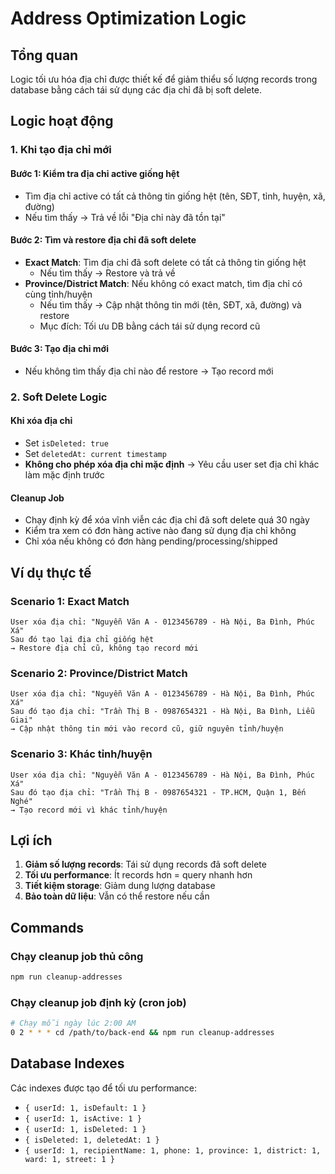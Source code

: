 # Address Optimization Logic

## Tổng quan
Logic tối ưu hóa địa chỉ được thiết kế để giảm thiểu số lượng records trong database bằng cách tái sử dụng các địa chỉ đã bị soft delete.

## Logic hoạt động

### 1. Khi tạo địa chỉ mới

#### Bước 1: Kiểm tra địa chỉ active giống hệt
- Tìm địa chỉ active có tất cả thông tin giống hệt (tên, SĐT, tỉnh, huyện, xã, đường)
- Nếu tìm thấy → Trả về lỗi "Địa chỉ này đã tồn tại"

#### Bước 2: Tìm và restore địa chỉ đã soft delete
- **Exact Match**: Tìm địa chỉ đã soft delete có tất cả thông tin giống hệt
  - Nếu tìm thấy → Restore và trả về
- **Province/District Match**: Nếu không có exact match, tìm địa chỉ có cùng tỉnh/huyện
  - Nếu tìm thấy → Cập nhật thông tin mới (tên, SĐT, xã, đường) và restore
  - Mục đích: Tối ưu DB bằng cách tái sử dụng record cũ

#### Bước 3: Tạo địa chỉ mới
- Nếu không tìm thấy địa chỉ nào để restore → Tạo record mới

### 2. Soft Delete Logic

#### Khi xóa địa chỉ
- Set `isDeleted: true`
- Set `deletedAt: current timestamp`
- **Không cho phép xóa địa chỉ mặc định** → Yêu cầu user set địa chỉ khác làm mặc định trước

#### Cleanup Job
- Chạy định kỳ để xóa vĩnh viễn các địa chỉ đã soft delete quá 30 ngày
- Kiểm tra xem có đơn hàng active nào đang sử dụng địa chỉ không
- Chỉ xóa nếu không có đơn hàng pending/processing/shipped

## Ví dụ thực tế

### Scenario 1: Exact Match
```
User xóa địa chỉ: "Nguyễn Văn A - 0123456789 - Hà Nội, Ba Đình, Phúc Xá"
Sau đó tạo lại địa chỉ giống hệt
→ Restore địa chỉ cũ, không tạo record mới
```

### Scenario 2: Province/District Match
```
User xóa địa chỉ: "Nguyễn Văn A - 0123456789 - Hà Nội, Ba Đình, Phúc Xá"
Sau đó tạo địa chỉ: "Trần Thị B - 0987654321 - Hà Nội, Ba Đình, Liễu Giai"
→ Cập nhật thông tin mới vào record cũ, giữ nguyên tỉnh/huyện
```

### Scenario 3: Khác tỉnh/huyện
```
User xóa địa chỉ: "Nguyễn Văn A - 0123456789 - Hà Nội, Ba Đình, Phúc Xá"
Sau đó tạo địa chỉ: "Trần Thị B - 0987654321 - TP.HCM, Quận 1, Bến Nghé"
→ Tạo record mới vì khác tỉnh/huyện
```

## Lợi ích

1. **Giảm số lượng records**: Tái sử dụng records đã soft delete
2. **Tối ưu performance**: Ít records hơn = query nhanh hơn
3. **Tiết kiệm storage**: Giảm dung lượng database
4. **Bảo toàn dữ liệu**: Vẫn có thể restore nếu cần

## Commands

### Chạy cleanup job thủ công
```bash
npm run cleanup-addresses
```

### Chạy cleanup job định kỳ (cron job)
```bash
# Chạy mỗi ngày lúc 2:00 AM
0 2 * * * cd /path/to/back-end && npm run cleanup-addresses
```

## Database Indexes

Các indexes được tạo để tối ưu performance:
- `{ userId: 1, isDefault: 1 }`
- `{ userId: 1, isActive: 1 }`
- `{ userId: 1, isDeleted: 1 }`
- `{ isDeleted: 1, deletedAt: 1 }`
- `{ userId: 1, recipientName: 1, phone: 1, province: 1, district: 1, ward: 1, street: 1 }` 